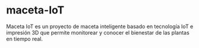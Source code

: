 # maceta-IoT
Maceta IoT es un proyecto de maceta inteligente basado en tecnología IoT e impresión 3D que permite monitorear y conocer el bienestar de las plantas en tiempo real. 
